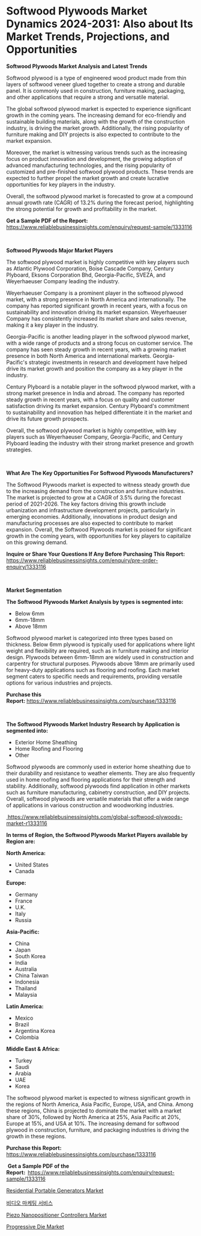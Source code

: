 <p><h1>Softwood Plywoods Market Dynamics 2024-2031: Also about Its Market Trends, Projections, and Opportunities</h1></p><p><strong>Softwood Plywoods Market Analysis and Latest Trends</strong></p>
<p><p>Softwood plywood is a type of engineered wood product made from thin layers of softwood veneer glued together to create a strong and durable panel. It is commonly used in construction, furniture making, packaging, and other applications that require a strong and versatile material.</p><p>The global softwood plywood market is expected to experience significant growth in the coming years. The increasing demand for eco-friendly and sustainable building materials, along with the growth of the construction industry, is driving the market growth. Additionally, the rising popularity of furniture making and DIY projects is also expected to contribute to the market expansion.</p><p>Moreover, the market is witnessing various trends such as the increasing focus on product innovation and development, the growing adoption of advanced manufacturing technologies, and the rising popularity of customized and pre-finished softwood plywood products. These trends are expected to further propel the market growth and create lucrative opportunities for key players in the industry.</p><p>Overall, the softwood plywood market is forecasted to grow at a compound annual growth rate (CAGR) of 13.2% during the forecast period, highlighting the strong potential for growth and profitability in the market.</p></p>
<p><strong>Get a Sample PDF of the Report:&nbsp;</strong> <a href="https://www.reliablebusinessinsights.com/enquiry/request-sample/1333116">https://www.reliablebusinessinsights.com/enquiry/request-sample/1333116</a></p>
<p>&nbsp;</p>
<p><strong>Softwood Plywoods Major Market Players</strong></p>
<p><p>The softwood plywood market is highly competitive with key players such as Atlantic Plywood Corporation, Boise Cascade Company, Century Plyboard, Eksons Corporation Bhd, Georgia-Pacific, SVEZA, and Weyerhaeuser Company leading the industry. </p><p>Weyerhaeuser Company is a prominent player in the softwood plywood market, with a strong presence in North America and internationally. The company has reported significant growth in recent years, with a focus on sustainability and innovation driving its market expansion. Weyerhaeuser Company has consistently increased its market share and sales revenue, making it a key player in the industry.</p><p>Georgia-Pacific is another leading player in the softwood plywood market, with a wide range of products and a strong focus on customer service. The company has seen steady growth in recent years, with a growing market presence in both North America and international markets. Georgia-Pacific's strategic investments in research and development have helped drive its market growth and position the company as a key player in the industry.</p><p>Century Plyboard is a notable player in the softwood plywood market, with a strong market presence in India and abroad. The company has reported steady growth in recent years, with a focus on quality and customer satisfaction driving its market expansion. Century Plyboard's commitment to sustainability and innovation has helped differentiate it in the market and drive its future growth prospects.</p><p>Overall, the softwood plywood market is highly competitive, with key players such as Weyerhaeuser Company, Georgia-Pacific, and Century Plyboard leading the industry with their strong market presence and growth strategies.</p></p>
<p>&nbsp;</p>
<p><strong>What Are The Key Opportunities For Softwood Plywoods Manufacturers?</strong></p>
<p><p>The Softwood Plywoods market is expected to witness steady growth due to the increasing demand from the construction and furniture industries. The market is projected to grow at a CAGR of 3.5% during the forecast period of 2021-2026. The key factors driving this growth include urbanization and infrastructure development projects, particularly in emerging economies. Additionally, innovations in product design and manufacturing processes are also expected to contribute to market expansion. Overall, the Softwood Plywoods market is poised for significant growth in the coming years, with opportunities for key players to capitalize on this growing demand.</p></p>
<p><strong>Inquire or Share Your Questions If Any Before Purchasing This Report:</strong> <a href="https://www.reliablebusinessinsights.com/enquiry/pre-order-enquiry/1333116">https://www.reliablebusinessinsights.com/enquiry/pre-order-enquiry/1333116</a></p>
<p>&nbsp;</p>
<p><strong>Market Segmentation</strong></p>
<p><strong>The Softwood Plywoods Market Analysis by types is segmented into:</strong></p>
<p><ul><li>Below 6mm</li><li>6mm-18mm</li><li>Above 18mm</li></ul></p>
<p><p>Softwood plywood market is categorized into three types based on thickness. Below 6mm plywood is typically used for applications where light weight and flexibility are required, such as in furniture making and interior design. Plywoods between 6mm-18mm are widely used in construction and carpentry for structural purposes. Plywoods above 18mm are primarily used for heavy-duty applications such as flooring and roofing. Each market segment caters to specific needs and requirements, providing versatile options for various industries and projects.</p></p>
<p><strong>Purchase this Report:&nbsp;</strong><a href="https://www.reliablebusinessinsights.com/purchase/1333116">https://www.reliablebusinessinsights.com/purchase/1333116</a></p>
<p>&nbsp;</p>
<p><strong>The Softwood Plywoods Market Industry Research by Application is segmented into:</strong></p>
<p><ul><li>Exterior Home Sheathing</li><li>Home Roofing and Flooring</li><li>Other</li></ul></p>
<p><p>Softwood plywoods are commonly used in exterior home sheathing due to their durability and resistance to weather elements. They are also frequently used in home roofing and flooring applications for their strength and stability. Additionally, softwood plywoods find application in other markets such as furniture manufacturing, cabinetry construction, and DIY projects. Overall, softwood plywoods are versatile materials that offer a wide range of applications in various construction and woodworking industries.</p></p>
<p><a href="https://www.reliablebusinessinsights.com/global-softwood-plywoods-market-r1333116">&nbsp;https://www.reliablebusinessinsights.com/global-softwood-plywoods-market-r1333116</a></p>
<p><strong>In terms of Region, the Softwood Plywoods Market Players available by Region are:</strong></p>
<p>
    <p> <strong> North America: </strong>
        <ul>
            <li>United States</li>
            <li>Canada</li>
        </ul>
        </p> 
    <p> <strong> Europe: </strong>
        <ul>
            <li>Germany</li>
            <li>France</li>
            <li>U.K.</li>
            <li>Italy</li>
            <li>Russia</li>
        </ul>
        </p> 
    <p> <strong> Asia-Pacific: </strong>
        <ul>
            <li>China</li>
            <li>Japan</li>
            <li>South Korea</li>
            <li>India</li>
            <li>Australia</li>
            <li>China Taiwan</li>
            <li>Indonesia</li>
            <li>Thailand</li>
            <li>Malaysia</li>
        </ul>
        </p> 
    <p> <strong> Latin America: </strong>
        <ul>
            <li>Mexico</li>
            <li>Brazil</li>
            <li>Argentina Korea</li>
            <li>Colombia</li>
        </ul>
        </p> 
    <p> <strong> Middle East & Africa: </strong>
        <ul>
            <li>Turkey</li>
            <li>Saudi</li>
            <li>Arabia</li>
            <li>UAE</li>
            <li>Korea</li>
        </ul>
    </p>
    </p>
<p><p>The softwood plywood market is expected to witness significant growth in the regions of North America, Asia Pacific, Europe, USA, and China. Among these regions, China is projected to dominate the market with a market share of 30%, followed by North America at 25%, Asia Pacific at 20%, Europe at 15%, and USA at 10%. The increasing demand for softwood plywood in construction, furniture, and packaging industries is driving the growth in these regions.</p></p>
<p><strong>Purchase this Report: </strong><a href="https://www.reliablebusinessinsights.com/purchase/1333116">https://www.reliablebusinessinsights.com/purchase/1333116</a></p>
<p>&nbsp;<strong>Get a Sample PDF of the Report:&nbsp;&nbsp;</strong><a href="https://www.reliablebusinessinsights.com/enquiry/request-sample/1333116">https://www.reliablebusinessinsights.com/enquiry/request-sample/1333116</a></p>
<p><strong></strong></p>
<p><p><a href="https://medium.com/@henrykihn_12939/residential-portable-generators-market-size-market-segmentation-market-trends-and-growth-analysis-239308a8c3b6">Residential Portable Generators Market</a></p><p><a href="https://github.com/vseigx30c9a1j/Market-Research-Report-List-3/blob/main/8263109182538.md">비디오 마케팅 서비스</a></p><p><a href="https://github.com/kulaberyasin52/Market-Research-Report-List-1/blob/main/piezo-nanopositioner-controllers-market.md">Piezo Nanopositioner Controllers Market</a></p><p><a href="https://medium.com/@philipholland626/progressive-die-market-report-by-product-type-carbide-stainless-steel-end-use-388e183dd1db">Progressive Die Market</a></p></p>